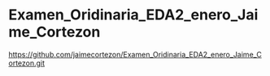 # Examen_Oridinaria_EDA2_enero_Jaime_Cortezon


https://github.com/jaimecortezon/Examen_Oridinaria_EDA2_enero_Jaime_Cortezon.git
